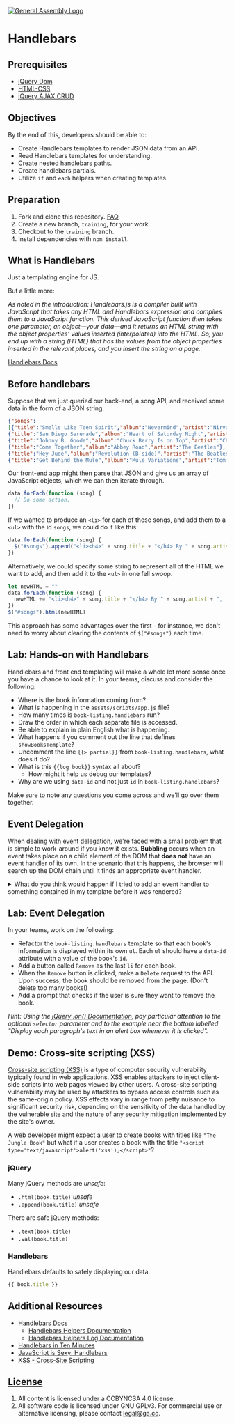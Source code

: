 [![General Assembly Logo](https://camo.githubusercontent.com/1a91b05b8f4d44b5bbfb83abac2b0996d8e26c92/687474703a2f2f692e696d6775722e636f6d2f6b6538555354712e706e67)](https://generalassemb.ly/education/web-development-immersive)

# Handlebars

## Prerequisites

- [jQuery Dom](https://git.generalassemb.ly/ga-wdi-boston/jquery-dom)
- [HTML-CSS](https://git.generalassemb.ly/ga-wdi-boston/html-css)
- [jQuery AJAX CRUD](https://git.generalassemb.ly/ga-wdi-boston/jquery-ajax-crud)

## Objectives

By the end of this, developers should be able to:

- Create Handlebars templates to render JSON data from an API.
- Read Handlebars templates for understanding.
- Create nested handlebars paths.
- Create handlebars partials.
- Utilize `if` and `each` helpers when creating templates.

## Preparation

1. Fork and clone this repository.
   [FAQ](https://git.generalassemb.ly/ga-wdi-boston/meta/wiki/ForkAndClone)
1. Create a new branch, `training`, for your work.
1. Checkout to the `training` branch.
1. Install dependencies with `npm install`.

## What is Handlebars

Just a templating engine for JS.

But a little more:

*As noted in the introduction: Handlebars.js is a compiler built with JavaScript
that takes any HTML and Handlebars expression and compiles them to a JavaScript
function. This derived JavaScript function then takes one parameter, an
object—your data—and it returns an HTML string with the object properties’
values inserted (interpolated) into the HTML. So, you end up with a string
(HTML) that has the values from the object properties inserted in the relevant
places, and you insert the string on a page.*

[Handlebars Docs](http://handlebarsjs.com/)

## Before handlebars

Suppose that we just queried our back-end, a song API, and received some data
in the form of a JSON string.

```JSON
{"songs":
[{"title":"Smells Like Teen Spirit","album":"Nevermind","artist":"Nirvana"},
{"title":"San Diego Serenade","album":"Heart of Saturday Night","artist":"Tom Waits"},
{"title":"Johnny B. Goode","album":"Chuck Berry Is on Top","artist":"Chuck Berry"},
{"title":"Come Together","album":"Abbey Road","artist":"The Beatles"},
{"title":"Hey Jude","album":"Revolution (B-side)","artist":"The Beatles"},
{"title":"Get Behind the Mule","album":"Mule Variations","artist":"Tom Waits"}]}
```

Our front-end app might then parse that JSON and give us an array of JavaScript
objects, which we can then iterate through.

```javascript
data.forEach(function (song) {
  // Do some action.
})
```

If we wanted to produce an `<li>` for each of these songs, and add them to a
`<ul>` with the id `songs`, we could do it like this:

```javascript
data.forEach(function (song) {
  $("#songs").append("<li><h4>" + song.title + "</h4> By " + song.artist + ", from the album '<em>" + song.album + "</em>'</li>")
})
```

Alternatively, we could specify some string to represent all of the HTML we
want to add, and then add it to the `<ul>` in one fell swoop.

```javascript
let newHTML = ""
data.forEach(function (song) {
  newHTML += "<li><h4>" + song.title + "</h4> By " + song.artist + ", from the album '<em>" + song.album + "</em>'</li>"
})
$("#songs").html(newHTML)
```

This approach has some advantages over the first - for instance, we don't need
to worry about clearing the contents of `$("#songs")` each time.

## Lab: Hands-on with Handlebars

Handlebars and front end templating will make a whole lot more sense once you
have a chance to look at it. In your teams, discuss and consider the following:

- Where is the book information coming from?
- What is happening in the `assets/scripts/app.js` file?
- How many times is `book-listing.handlebars` run?
- Draw the order in which each separate file is accessed.
- Be able to explain in plain English what is happening.
- What happens if you comment out the line that defines `showBooksTemplate`?
- Uncomment the line `{{> partial}}` from `book-listing.handlebars`, what does
  it do?
- What is this `{{log book}}` syntax all about?
  - How might it help us debug our templates?
- Why are we using `data-id` and not just `id` in `book-listing.handlebars`?

Make sure to note any questions you come across and we'll go over them together.

## Event Delegation

When dealing with event delegation, we're faced with a small
problem that is simple to work-around if you know it exists. **Bubbling**
occurs when an event takes place on a child element of the
DOM that **does not** have an event handler of its own. In the scenario
that this happens, the browser will search up the DOM chain until it finds
an appropriate event handler.

<details>
<summary>What do you think would happen if I tried to add an event handler to something
contained in my template before it was rendered?</summary>
<br>
For events added to DOM nodes rendered after the document is ready, the event
should be added to the parent element that is rendered on page load so that when
an action is performed, the correct function is triggered for the event.
</details>

## Lab: Event Delegation

In your teams, work on the following:

- Refactor the `book-listing.handlebars` template so that each book's
  information is displayed within its own `ul`. Each `ul` should have a
  `data-id` attribute with a value of the book's `id`.
- Add a button called `Remove` as the last `li` for each book.
- When the `Remove` button is clicked, make a `Delete` request to the API. Upon
  success, the book should be removed from the page. (Don't delete too many books!)
- Add a prompt that checks if the user is sure they want to remove the book.

_Hint: Using the [jQuery .on() Documentation](http://api.jquery.com/on/), pay particular attention to the optional
`selector` parameter and to the example near the bottom labelled "Display each
paragraph's text in an alert box whenever it is clicked"._

## Demo: Cross-site scripting (XSS)

[Cross-site scripting (XSS)](https://en.wikipedia.org/wiki/Cross-site_scripting)
is a type of computer security vulnerability typically found in web applications.
XSS enables attackers to inject client-side scripts into web pages viewed by
other users. A cross-site scripting vulnerability may be used by attackers to
bypass access controls such as the same-origin policy.  XSS effects vary in
range from petty nuisance to significant security risk, depending on the
sensitivity of the data handled by the vulnerable site and the nature of any
security mitigation implemented by the site's owner.

A web developer might expect a user to create books with titles like
`"The Jungle Book"` but what if a user creates a book with the title
`"<script type='text/javascript'>alert('xss');</script>"`?

### jQuery

Many jQuery methods are *unsafe*:

- `.html(book.title)` *unsafe*
- `.append(book.title)` *unsafe*

There are safe jQuery methods:

- `.text(book.title)`
- `.val(book.title)`

### Handlebars

Handlebars defaults to safely displaying our data.

```js
{{ book.title }}
```

## Additional Resources

- [Handlebars Docs](http://handlebarsjs.com/)
  - [Handlebars Helpers Documentation](http://handlebarsjs.com/builtin_helpers.html)
  - [Handlebars Helpers Log Documentation](http://handlebarsjs.com/builtin_helpers.html#log)
- [Handlebars in Ten Minutes](http://tutorialzine.com/2015/01/learn-handlebars-in-10-minutes/)
- [JavaScript is Sexy: Handlebars](http://javascriptissexy.com/handlebars-js-tutorial-learn-everything-about-handlebars-js-javascript-templating/)
- [XSS - Cross-Site Scripting](https://en.wikipedia.org/wiki/Cross-site_scripting)

## [License](LICENSE)

1. All content is licensed under a CC­BY­NC­SA 4.0 license.
1. All software code is licensed under GNU GPLv3. For commercial use or
    alternative licensing, please contact legal@ga.co.

